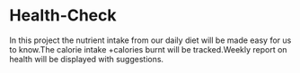 # Health-Check
In this project the nutrient intake from our daily diet will be made easy for us to know.The calorie intake +calories burnt will be tracked.Weekly report on health will be displayed with suggestions.
